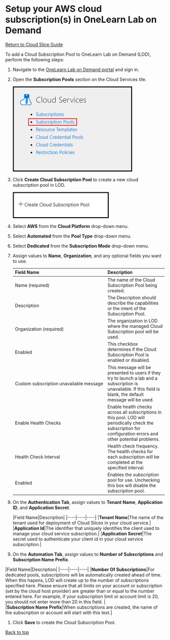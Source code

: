 # Setup your AWS cloud subscription(s) in OneLearn Lab on Demand

[Return to Cloud Slice Guide](../cloud-slice.md)

To add a Cloud Subscription Pool to OneLearn Lab on Demand (LOD), perform the following steps:

1. Navigate to the <a href="https://labondemand.com" target="_blank">OneLearn Lab on Demand portal</a> and sign in.

1. Open the **Subscription Pools** section on the Cloud Services tile.

   ![Open the Cloud Subscription Pools section in OneLearn Lab on Demand](../images/lod-open-cloud-subscription-pools.png)

1. Click **Create Cloud Subscription Pool** to create a new cloud subscription pool in LOD.

   ![Click on Create Cloud Subscription Pool link](../images/lod-create-cloud-subscription-pool.png)

1. Select **AWS** from the **Cloud Platform** drop-down menu. 

1. Select **Automated** from the **Pool Type** drop-down menu. 

1. Select **Dedicated** from the **Subscription Mode** drop-down menu. 

1. Assign values to **Name**, **Organization**, and any optional fields you want to use. 

   |Field Name|Description|
   |----|----|
   |Name&nbsp;(required)|The name of the Cloud Subscription Pool being created.|
   |Description|The Description should describe the capabilities or the intent of the Subscription Pool.|
   |Organization&nbsp;(required)|The organization in LOD where the managed Cloud Subscription pool will be used.|
   |Enabled|This checkbox determines if the Cloud Subscription Pool is enabled or disabled.|
   |Custom&nbsp;subscription&nbsp;unavailable&nbsp;message|This message will be presented to users if they try to launch a lab and a subscription is unavailable. If this field is blank, the default message will be used.|
   |Enable&nbsp;Health&nbsp;Checks&nbsp;|Enable health checks across all subscriptions in this pool. LOD will periodically check the subscription for configuration errors and other potential problems.|
   |Health&nbsp;Check&nbsp;Interval&nbsp;|Health check frequency. The health checks for each subscription will be completed at the specified interval.|
   |Enabled&nbsp;|Enables the subscription pool for use. Unchecking this box will disable the subscription pool.|)

1. On the **Authentication Tab**, assign values to **Tenant Name**, **Application ID**, and **Application Secret**. 

   |Field Name|Description|
   |----|----|----|
   |**Tenant&nbsp;Name**|The name of the tenant used for deployment of Cloud Slices in your cloud service.|
   |**Application&nbsp;Id**|The identifier that uniquely identifies the client used to manage your cloud service subscription.|
   |**Application&nbsp;Secret**|The secret used to authenticate your client id in your cloud service subscription.|

1. On the **Automation Tab**, assign values to **Number of Subscriptions** and **Subscription Name Prefix**.

|Field Name|Description|
   |----|----|----|
   |**Number&nbsp;Of&nbsp;Subscriptions**|For dedicated pools, subscriptions will be automatically created ahead of time. When this hapens, LOD will create up to the number of subscriptions specified here. Please ensure that all limits on your account or subscription (set by the cloud host provider) are greater than or equal to the number entered here. For example, if your subscription limit or account limit is 20, you should not enter more than 20 in this field. |
   |**Subscription&nbsp;Name&nbsp;Prefix**|When subscriptions are created, the name of the subscription or account will start with this text.|

1. Click **Save** to create the Cloud Subscription Pool.

[Back to top](#setup-your-aws-cloud-subscription(s)-in-onelearn-lab-on-demand)


